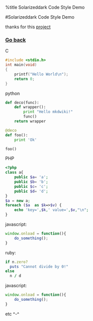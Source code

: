 %title Solarizeddark Code Style Demo

#Solarizeddark Code Style Demo

thanks for this [project](https://github.com/shkumagai/pygments-style-solarized)

### [Go back](../index.html)

C
```c
#include <stdio.h>
int main(void)
{
	printf("Hello World\n");
	return 0;
}
```

python
```python
def deco(func):
	def wrapper():
		print "Hello mkdwiki!"
		func()
	return wrapper

@deco
def foo():
	print 'Ok'

foo()
```

PHP

```php
<?php
class a{
	public $a= 'a';
	public $b= 'b';
	public $c= 'c';
	public $d= 'd';
}
$a = new a;
foreach ($a  as $k=>$v) {
	echo 'key=',$k,' value=',$v,"\n";
}
```

javascript:

```javascript
window.onload = function(){
	do_something(); 
}
```

ruby:

```ruby
if n.zero?
  puts "Cannot divide by 0!"
else
  n / d
```

javascript:

```javascript
window.onload = function(){
	do_something(); 
}
```

etc ^-^
